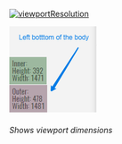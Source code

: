 [![viewportResolution](https://img.shields.io/badge/25/10/2017-viewportResolution-blue.svg?style=flat)]()

![](https://raw.githubusercontent.com/serg-gavel/viewportResolution/master/viewportResolutionPlacement.png)
###### Shows viewport dimensions


